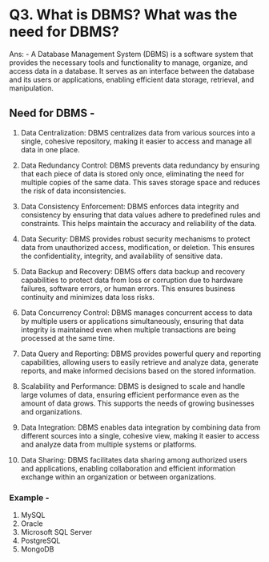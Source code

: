 # Q3. What is DBMS? What was the need for DBMS?

Ans: - A Database Management System (DBMS) is a software system that provides the necessary tools and functionality to manage, organize, and access data in a database. It serves as an interface between the database and its users or applications, enabling efficient data storage, retrieval, and manipulation.

## Need for DBMS -

1. Data Centralization: DBMS centralizes data from various sources into a single, cohesive repository, making it easier to access and manage all data in one place.

2. Data Redundancy Control: DBMS prevents data redundancy by ensuring that each piece of data is stored only once, eliminating the need for multiple copies of the same data. This saves storage space and reduces the risk of data inconsistencies.

3. Data Consistency Enforcement: DBMS enforces data integrity and consistency by ensuring that data values adhere to predefined rules and constraints. This helps maintain the accuracy and reliability of the data.

4. Data Security: DBMS provides robust security mechanisms to protect data from unauthorized access, modification, or deletion. This ensures the confidentiality, integrity, and availability of sensitive data.

5. Data Backup and Recovery: DBMS offers data backup and recovery capabilities to protect data from loss or corruption due to hardware failures, software errors, or human errors. This ensures business continuity and minimizes data loss risks.

6. Data Concurrency Control: DBMS manages concurrent access to data by multiple users or applications simultaneously, ensuring that data integrity is maintained even when multiple transactions are being processed at the same time.

7. Data Query and Reporting: DBMS provides powerful query and reporting capabilities, allowing users to easily retrieve and analyze data, generate reports, and make informed decisions based on the stored information.

8. Scalability and Performance: DBMS is designed to scale and handle large volumes of data, ensuring efficient performance even as the amount of data grows. This supports the needs of growing businesses and organizations.

9. Data Integration: DBMS enables data integration by combining data from different sources into a single, cohesive view, making it easier to access and analyze data from multiple systems or platforms.

10. Data Sharing: DBMS facilitates data sharing among authorized users and applications, enabling collaboration and efficient information exchange within an organization or between organizations.

### Example -

1. MySQL
2. Oracle
3. Microsoft SQL Server
4. PostgreSQL
5. MongoDB

